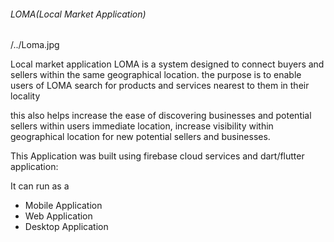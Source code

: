 ###### LOMA(Local Market Application)

/../Loma.jpg

Local market application LOMA is a system designed to connect buyers and sellers within the same geographical location.
the purpose is to enable users of LOMA search for products and services nearest to them in their locality

this also helps increase the ease of discovering businesses and potential sellers within users immediate location, increase visibility within geographical location for new potential sellers and businesses.

This Application was built using firebase cloud services and dart/flutter application:

It can run as a
  - Mobile Application
  - Web Application
  - Desktop Application
